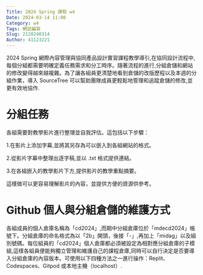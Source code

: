 ```yaml
---
Title: 2024 Spring 課程 w4
Date: 2024-03-14 11:00
Category: w4
Tags: 網誌編寫
Slug: 2120240314
Author: 41123221
---
```


2024 Spring 網際內容管理與協同產品設計實習課程教學導引,在協同設計流程中,每個分組都需要明確定義任務需求和分工時序。隨著流程的進行,分組倉儲和網站的修改變得越來越複雜。為了讓各組員更清楚地看到倉儲的改版歷程以及本週的分組作業，導入 SourceTree 可以幫助團隊成員更輕鬆地管理和追蹤倉儲的修改,並更有效地協作.

<!-- PELICAN_END_SUMMARY -->

# 分組任務
各組需要對教學影片進行整理並自我評估。這包括以下步驟：

1.在影片上添加字幕,並將其另存為可以嵌入到各組網站的格式。

2.從影片字幕中整理出逐字稿,並以 .txt 格式提供連結。

3.在各組嵌入的教學影片下方,提供影片的教學重點摘要。

這樣做可以更容易理解影片的內容，並提供方便的資源供參考。
# Github 個人與分組倉儲的維護方式
各組成員的個人倉庫名稱為「cd2024」,而期中分組倉庫位於「mdecd2024」帳號下。分組倉庫的命名格式為以「2b」開頭，後接「-」,再加上「midag」以及組別號碼。每位組員的「cd2024」個人倉庫都必須被設定為相對應分組倉庫的子模組,這樣各組員便能夠獨立管理和維護自己的課程倉庫,同時可以自行決定是否要導入分組倉庫的內容版本。可使用以下四種方法之一進行操作：Replit、Codespaces、Gitpod 或本地主機（localhost）.